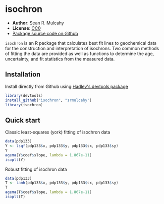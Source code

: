 isochron
=============


- **Author**: Sean R. Mulcahy
- **License**: [CC0](http://creativecommons.org/publicdomain/zero/1.0/)
- [Package source code on Github](https://github.com/srmulcahy/isochron)

`isochron` is an R package that calculates best fit lines to geochemical data 
for the construction and interpretation of isochrons.  Two common methods of 
fitting the data are provided as well as functions to determine the age, 
uncertainty, and fit statistics from the measured data.

Installation 
------------

Install directly from Github using [Hadley's devtools package](https://github.com/hadley/devtools)

```r
library(devtools)
install_github("isochron", "srmulcahy")
library(isochron)
````

Quick start
-----------

Classic least-squares (york) fitting of isochron data
```r
data(pdp133)
Y <- lsqf(pdp133$x, pdp133$y, pdp133$sx, pdp133$sy)
Y
agema(Y$coef$slope, lambda = 1.867e-11)
isoplt(Y)
```

Robust fitting of isochron data
```r
data(pdp133)
T <- tanh(pdp133$x, pdp133$y, pdp133$sx, pdp133$sy)
T
agema(T$coef$slope, lambda = 1.867e-11)
isoplt(T)
```
